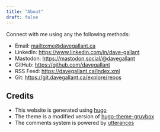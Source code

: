 ```yaml
---
title: "About"
draft: false
---
```


Connect with me using any the following methods:

- Email: <mailto:me@davegallant.ca>
- LinkedIn: <https://www.linkedin.com/in/dave-gallant>
- Mastodon: <https://mastodon.social/@davegallant>
- GitHub: <https://github.com/davegallant>
- RSS Feed: <https://davegallant.ca/index.xml>
- Git: <https://git.davegallant.ca/explore/repos>

## Credits

- This website is generated using [hugo](https://gohugo.io/)
- The theme is a modified version of [hugo-theme-gruvbox](https://github.com/schnerring/hugo-theme-gruvbox)
- The comments system is powered by [utterances](https://github.com/utterance/utterances)
